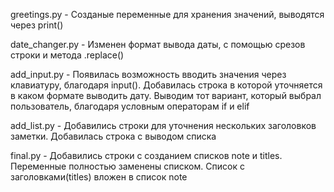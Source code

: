 greetings.py - Созданые переменные для хранения значений, выводятся через print()

date_changer.py - Изменен формат вывода даты, с помощью срезов строки и метода .replace()

add_input.py - Появилась возможность вводить значения через клавиатуру, благодаря input(). Добавилась строка в которой уточняется в каком формате выводить дату. Выводим тот вариант, который выбрал пользователь, благодаря условным операторам if и elif

add_list.py - Добавились строки для уточнения нескольких заголовков заметки. Добавилась строка с выводом списка

final.py - Добавились строки с созданием списков note и titles. Переменные полностью заменены списком. Список с заголовками(titles) вложен в список note
